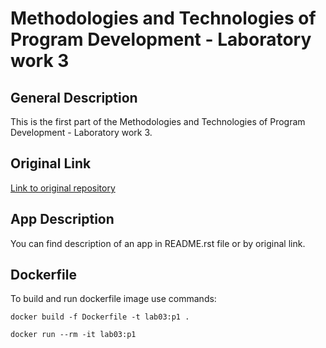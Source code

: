 # Methodologies and Technologies of Program Development - Laboratory work 3

## General Description

This is the first part of the Methodologies and Technologies of Program Development - Laboratory work 3. 

## Original Link

[Link to original repository](https://github.com/ip-0x-software-engineering-spring-2022/lab-03-starter-project-python.git)

## App Description

You can find description of an app in README.rst file or by original link.

## Dockerfile

To build and run dockerfile image use commands:

    docker build -f Dockerfile -t lab03:p1 .

    docker run --rm -it lab03:p1
